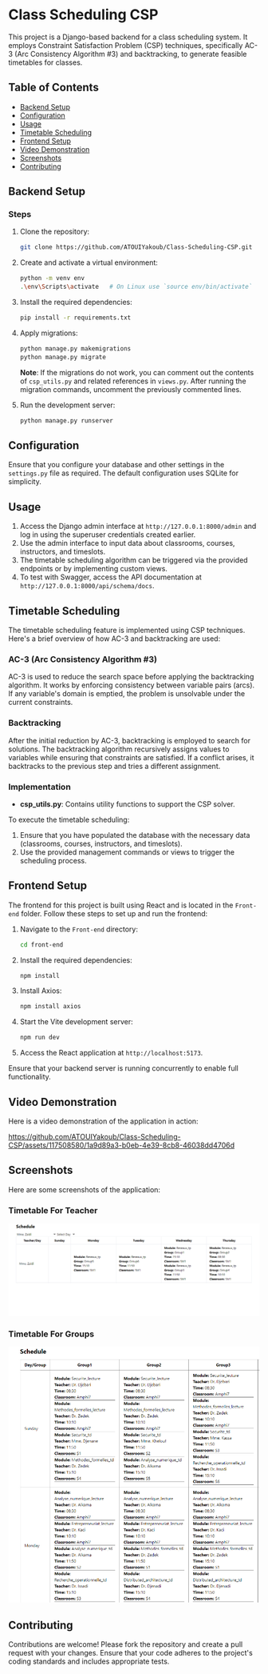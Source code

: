 # Class Scheduling CSP

This project is a Django-based backend for a class scheduling system. It employs Constraint Satisfaction Problem (CSP) techniques, specifically AC-3 (Arc Consistency Algorithm #3) and backtracking, to generate feasible timetables for classes.

## Table of Contents
- [Backend Setup](#Backend-Setup)
- [Configuration](#configuration)
- [Usage](#usage)
- [Timetable Scheduling](#timetable-scheduling)
- [Frontend Setup](#frontend-setup)
- [Video Demonstration](#video-demonstration)
- [Screenshots](#screenshots)
- [Contributing](#contributing)

## Backend Setup

### Steps
1. Clone the repository:
    ```sh
    git clone https://github.com/ATOUIYakoub/Class-Scheduling-CSP.git
    ```

2. Create and activate a virtual environment:
    ```sh
    python -m venv env
    .\env\Scripts\activate   # On Linux use `source env/bin/activate`
    ```

3. Install the required dependencies:
    ```sh
    pip install -r requirements.txt
    ```

4. Apply migrations:
    ```sh
    python manage.py makemigrations
    python manage.py migrate
    ```
    **Note**: If the migrations do not work, you can comment out the contents of `csp_utils.py` and related references in `views.py`. After running the migration commands, uncomment the previously commented lines.

5. Run the development server:
    ```sh
    python manage.py runserver
    ```

## Configuration

Ensure that you configure your database and other settings in the `settings.py` file as required. The default configuration uses SQLite for simplicity.

## Usage

1. Access the Django admin interface at `http://127.0.0.1:8000/admin` and log in using the superuser credentials created earlier.
2. Use the admin interface to input data about classrooms, courses, instructors, and timeslots.
3. The timetable scheduling algorithm can be triggered via the provided endpoints or by implementing custom views.
4. To test with Swagger, access the API documentation at `http://127.0.0.1:8000/api/schema/docs`.

## Timetable Scheduling

The timetable scheduling feature is implemented using CSP techniques. Here's a brief overview of how AC-3 and backtracking are used:

### AC-3 (Arc Consistency Algorithm #3)
AC-3 is used to reduce the search space before applying the backtracking algorithm. It works by enforcing consistency between variable pairs (arcs). If any variable's domain is emptied, the problem is unsolvable under the current constraints.

### Backtracking
After the initial reduction by AC-3, backtracking is employed to search for solutions. The backtracking algorithm recursively assigns values to variables while ensuring that constraints are satisfied. If a conflict arises, it backtracks to the previous step and tries a different assignment.

### Implementation
- **csp_utils.py**: Contains utility functions to support the CSP solver.

To execute the timetable scheduling:
1. Ensure that you have populated the database with the necessary data (classrooms, courses, instructors, and timeslots).
2. Use the provided management commands or views to trigger the scheduling process.

## Frontend Setup

The frontend for this project is built using React and is located in the `Front-end` folder. Follow these steps to set up and run the frontend:

1. Navigate to the `Front-end` directory:
    ```sh
    cd front-end
    ```

2. Install the required dependencies:
    ```sh
    npm install
    ```

3. Install Axios:
    ```sh
    npm install axios
    ```

4. Start the Vite development server:
    ```sh
    npm run dev
    ```

4. Access the React application at `http://localhost:5173`.

Ensure that your backend server is running concurrently to enable full functionality.

## Video Demonstration

Here is a video demonstration of the application in action:

https://github.com/ATOUIYakoub/Class-Scheduling-CSP/assets/117508580/1a9d89a3-b0eb-4e39-8cb8-46038dd4706d

## Screenshots

Here are some screenshots of the application:

### Timetable For Teacher
![Teacher Table ](Screenshots/TeacherTable.png)

### Timetable For Groups
![Some Groups Table](Screenshots/GroupsTable.png)

## Contributing

Contributions are welcome! Please fork the repository and create a pull request with your changes. Ensure that your code adheres to the project's coding standards and includes appropriate tests.
